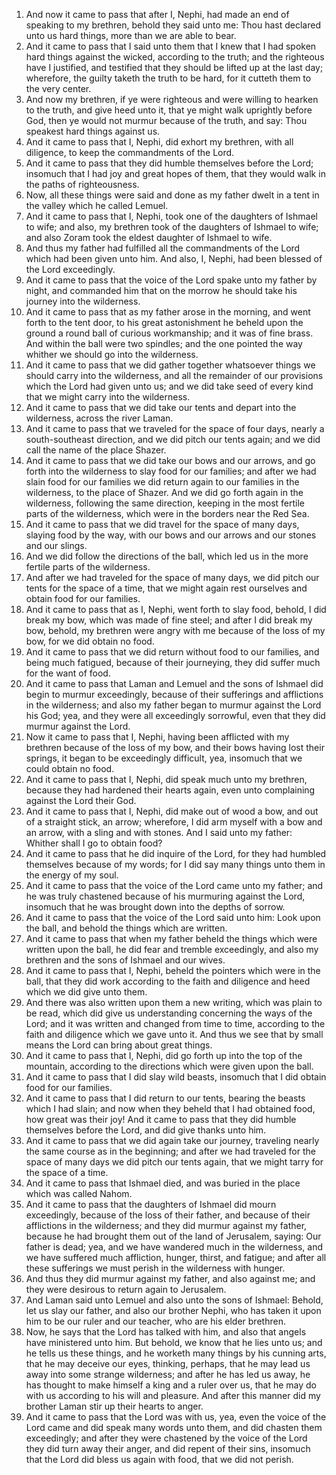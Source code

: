 1. And now it came to pass that after I, Nephi, had made an end of speaking to my brethren, behold they said unto me: Thou hast declared unto us hard things, more than we are able to bear.
2. And it came to pass that I said unto them that I knew that I had spoken hard things against the wicked, according to the truth; and the righteous have I justified, and testified that they should be lifted up at the last day; wherefore, the guilty taketh the truth to be hard, for it cutteth them to the very center.
3. And now my brethren, if ye were righteous and were willing to hearken to the truth, and give heed unto it, that ye might walk uprightly before God, then ye would not murmur because of the truth, and say: Thou speakest hard things against us.
4. And it came to pass that I, Nephi, did exhort my brethren, with all diligence, to keep the commandments of the Lord.
5. And it came to pass that they did humble themselves before the Lord; insomuch that I had joy and great hopes of them, that they would walk in the paths of righteousness.
6. Now, all these things were said and done as my father dwelt in a tent in the valley which he called Lemuel.
7. And it came to pass that I, Nephi, took one of the daughters of Ishmael to wife; and also, my brethren took of the daughters of Ishmael to wife; and also Zoram took the eldest daughter of Ishmael to wife.
8. And thus my father had fulfilled all the commandments of the Lord which had been given unto him. And also, I, Nephi, had been blessed of the Lord exceedingly.
9. And it came to pass that the voice of the Lord spake unto my father by night, and commanded him that on the morrow he should take his journey into the wilderness.
10. And it came to pass that as my father arose in the morning, and went forth to the tent door, to his great astonishment he beheld upon the ground a round ball of curious workmanship; and it was of fine brass. And within the ball were two spindles; and the one pointed the way whither we should go into the wilderness.
11. And it came to pass that we did gather together whatsoever things we should carry into the wilderness, and all the remainder of our provisions which the Lord had given unto us; and we did take seed of every kind that we might carry into the wilderness.
12. And it came to pass that we did take our tents and depart into the wilderness, across the river Laman.
13. And it came to pass that we traveled for the space of four days, nearly a south-southeast direction, and we did pitch our tents again; and we did call the name of the place Shazer.
14. And it came to pass that we did take our bows and our arrows, and go forth into the wilderness to slay food for our families; and after we had slain food for our families we did return again to our families in the wilderness, to the place of Shazer. And we did go forth again in the wilderness, following the same direction, keeping in the most fertile parts of the wilderness, which were in the borders near the Red Sea.
15. And it came to pass that we did travel for the space of many days, slaying food by the way, with our bows and our arrows and our stones and our slings.
16. And we did follow the directions of the ball, which led us in the more fertile parts of the wilderness.
17. And after we had traveled for the space of many days, we did pitch our tents for the space of a time, that we might again rest ourselves and obtain food for our families.
18. And it came to pass that as I, Nephi, went forth to slay food, behold, I did break my bow, which was made of fine steel; and after I did break my bow, behold, my brethren were angry with me because of the loss of my bow, for we did obtain no food.
19. And it came to pass that we did return without food to our families, and being much fatigued, because of their journeying, they did suffer much for the want of food.
20. And it came to pass that Laman and Lemuel and the sons of Ishmael did begin to murmur exceedingly, because of their sufferings and afflictions in the wilderness; and also my father began to murmur against the Lord his God; yea, and they were all exceedingly sorrowful, even that they did murmur against the Lord.
21. Now it came to pass that I, Nephi, having been afflicted with my brethren because of the loss of my bow, and their bows having lost their springs, it began to be exceedingly difficult, yea, insomuch that we could obtain no food.
22. And it came to pass that I, Nephi, did speak much unto my brethren, because they had hardened their hearts again, even unto complaining against the Lord their God.
23. And it came to pass that I, Nephi, did make out of wood a bow, and out of a straight stick, an arrow; wherefore, I did arm myself with a bow and an arrow, with a sling and with stones. And I said unto my father: Whither shall I go to obtain food?
24. And it came to pass that he did inquire of the Lord, for they had humbled themselves because of my words; for I did say many things unto them in the energy of my soul.
25. And it came to pass that the voice of the Lord came unto my father; and he was truly chastened because of his murmuring against the Lord, insomuch that he was brought down into the depths of sorrow.
26. And it came to pass that the voice of the Lord said unto him: Look upon the ball, and behold the things which are written.
27. And it came to pass that when my father beheld the things which were written upon the ball, he did fear and tremble exceedingly, and also my brethren and the sons of Ishmael and our wives.
28. And it came to pass that I, Nephi, beheld the pointers which were in the ball, that they did work according to the faith and diligence and heed which we did give unto them.
29. And there was also written upon them a new writing, which was plain to be read, which did give us understanding concerning the ways of the Lord; and it was written and changed from time to time, according to the faith and diligence which we gave unto it. And thus we see that by small means the Lord can bring about great things.
30. And it came to pass that I, Nephi, did go forth up into the top of the mountain, according to the directions which were given upon the ball.
31. And it came to pass that I did slay wild beasts, insomuch that I did obtain food for our families.
32. And it came to pass that I did return to our tents, bearing the beasts which I had slain; and now when they beheld that I had obtained food, how great was their joy! And it came to pass that they did humble themselves before the Lord, and did give thanks unto him.
33. And it came to pass that we did again take our journey, traveling nearly the same course as in the beginning; and after we had traveled for the space of many days we did pitch our tents again, that we might tarry for the space of a time.
34. And it came to pass that Ishmael died, and was buried in the place which was called Nahom.
35. And it came to pass that the daughters of Ishmael did mourn exceedingly, because of the loss of their father, and because of their afflictions in the wilderness; and they did murmur against my father, because he had brought them out of the land of Jerusalem, saying: Our father is dead; yea, and we have wandered much in the wilderness, and we have suffered much affliction, hunger, thirst, and fatigue; and after all these sufferings we must perish in the wilderness with hunger.
36. And thus they did murmur against my father, and also against me; and they were desirous to return again to Jerusalem.
37. And Laman said unto Lemuel and also unto the sons of Ishmael: Behold, let us slay our father, and also our brother Nephi, who has taken it upon him to be our ruler and our teacher, who are his elder brethren.
38. Now, he says that the Lord has talked with him, and also that angels have ministered unto him. But behold, we know that he lies unto us; and he tells us these things, and he worketh many things by his cunning arts, that he may deceive our eyes, thinking, perhaps, that he may lead us away into some strange wilderness; and after he has led us away, he has thought to make himself a king and a ruler over us, that he may do with us according to his will and pleasure. And after this manner did my brother Laman stir up their hearts to anger.
39. And it came to pass that the Lord was with us, yea, even the voice of the Lord came and did speak many words unto them, and did chasten them exceedingly; and after they were chastened by the voice of the Lord they did turn away their anger, and did repent of their sins, insomuch that the Lord did bless us again with food, that we did not perish.
